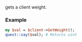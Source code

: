 gets a client weight.
### Example

```perl
my $val = $client->GetWeight();
quest::say($val); # Returns uint
```